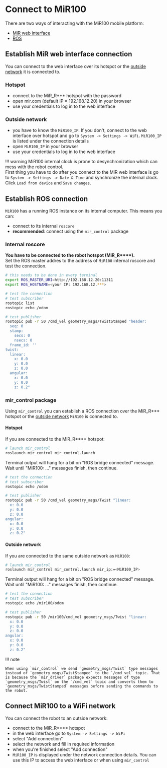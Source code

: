 # Connect to MiR100
There are two ways of interacting with the MiR100 mobile platform:

- [MiR web interface](#establish-mir-web-interface-connection)
- [ROS](#establish-ros-connection)


## Establish MiR web interface connection
You can connect to the web interface over its hotspot or the [outside network](#connect-mir100-to-a-wifi-network) it is connected to.

### Hotspot
- connect to the MiR_R*** hotspot with the password
- open mir.com (default IP = 192.168.12.20) in your browser
- use your credentials to log in to the web interface

### Outside network
- you have to know the `MiR100_IP`. If you don't, connect to the web interface over hotspot and go to `System -> Settings -> WiFi`. `MiR100_IP` is listed under the connection details
- open `MiR100_IP` in your browser
- use your credentials to log in to the web interface

!!! warning
    MiR100 internal clock is prone to desynchronization which can mess with the robot control.  
    First thing you have to do after you connect to the MiR web interface is go to `System -> Settings -> Date & Time` and synchronize the internal clock. Click `Load from device` and `Save changes`.



## Establish ROS connection
`MiR100` has a running ROS instance on its internal computer. This means you can:

- connect to its internal `roscore`
- **recommended**: connect using the `mir_control` package

### Internal roscore
**You have to be connected to the robot hotspot (MiR_R\*\*\*\*).**  
Set the ROS master addres to the address of `MiR100` internal roscore and test the connection.

```bash
# this needs to be done in every terminal
export ROS_MASTER_URI=http://192.168.12.20:11311
export ROS_HOSTNAME=<your IP: 192.168.12.***>

# test the connection
# test subscriber
rostopic list
rostopic echo /odom

# test publisher
rostopic pub -r 50 /cmd_vel geometry_msgs/TwistStamped "header:
  seq: 0
  stamp:
    secs: 0
    nsecs: 0
  frame_id: ''
twist:
  linear:
    x: 0.0
    y: 0.0
    z: 0.0
  angular:
    x: 0.0
    y: 0.0
    z: 0.2"
```

### mir_control package
Using `mir_control` you can establish a ROS connection over the MiR_R*** hotspot or the [outside network](#connect-mir100-to-a-wifi-network) `MiR100` is connected to.

#### Hotspot
If you are connected to the MiR_R**** hotspot:

```bash
# launch mir_control
roslaunch mir_control mir_control.launch
```

Terminal output will hang for a bit on "ROS bridge connected" message.  
Wait until "MiR100: ..." messages finish, then continue.

```bash
# test the connection
# test subscriber
rostopic echo /odom

# test publisher
rostopic pub -r 50 /cmd_vel geometry_msgs/Twist "linear:
  x: 0.0
  y: 0.0
  z: 0.0
angular:
  x: 0.0
  y: 0.0
  z: 0.2"
```

#### Outside network
If you are connected to the same outside network as `MiR100`:

```bash
# launch mir_control
roslaunch mir_control mir_control.launch mir_ip:=<MiR100_IP>
```
Terminal output will hang for a bit on "ROS bridge connected" message.  
Wait until "MiR100: ..." messages finish, then continue.

```bash
# test the connection
# test subscriber
rostopic echo /mir100/odom

# test publisher
rostopic pub -r 50 /mir100/cmd_vel geometry_msgs/Twist "linear:
  x: 0.0
  y: 0.0
  z: 0.0
angular:
  x: 0.0
  y: 0.0
  z: 0.2"
```

!!! note
    
    When using `mir_control` we send `geometry_msgs/Twist` type messages instead of `geometry_msgs/TwistStamped` to the `/cmd_vel` topic. That is because the `mir_driver` package expects messages of type `geometry_msgs/Twist` on the `/cmd_vel` topic and converts them to `geometry_msgs/TwistStamped` messages before sending the commands to the robot.

## Connect MiR100 to a WiFi network
You can connect the robot to an outside network:

- connect to the MiR_R**** hotspot
- in the web interface go to `System -> Settings -> WiFi`
- select "Add connection"
- select the network and fill in required information
- when you're finished select "Add connection"
- `MiR100_IP` is displayed under the network connection details. You can use this IP to access the web interface or when using `mir_control`
